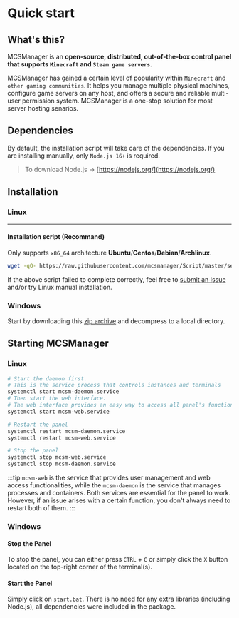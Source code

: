# Quick start

## What's this?

MCSManager is an **open-source, distributed, out-of-the-box control panel that supports `Minecraft` and `Steam game servers`**.

MCSManager has gained a certain level of popularity within `Minecraft` and `other gaming communities`. It helps you manage multiple physical machines, configure game servers on any host, and offers a secure and reliable multi-user permission system. MCSManager is a one-stop solution for most server hosting senarios.

## Dependencies

By default, the installation script will take care of the dependencies. If you are installing manually, only `Node.js 16+` is required.

> To download Node.js -> [https://nodejs.org/](https://nodejs.org/)

## Installation

### Linux

---

#### Installation script (Recommand)

Only supports `x86_64` architecture **Ubuntu**/**Centos**/**Debian**/**Archlinux**.
```bash
wget -qO- https://raw.githubusercontent.com/mcsmanager/Script/master/setup.sh | bash
```

If the above script failed to complete correctly, feel free to [submit an Issue](https://github.com/MCSManager/MCSManager/issues) and/or try Linux manual installation.

### Windows

Start by downloading this [zip archive](https://mcsmanager.com/) and decompress to a local directory. 

## Starting MCSManager

### Linux

```bash
# Start the daemon first.
# This is the service process that controls instances and terminals
systemctl start mcsm-daemon.service
# Then start the web interface.
# The web interface provides an easy way to access all panel's functionalities
systemctl start mcsm-web.service

# Restart the panel
systemctl restart mcsm-daemon.service
systemctl restart mcsm-web.service

# Stop the panel
systemctl stop mcsm-web.service
systemctl stop mcsm-daemon.service
```
:::tip
`mcsm-web` is the service that provides user management and web access functionalities, while the `mcsm-daemon` is the service that manages processes and containers. Both services are essential for the panel to work. However, if an issue arises with a certain function, you don't always need to restart both of them.
:::


### Windows

#### Stop the Panel
To stop the panel, you can either press `CTRL` + `C` or simply click the `X` button located on the top-right corner of the terminal(s).


#### Start the Panel
Simply click on `start.bat`. There is no need for any extra libraries (including Node.js), all dependencies were included in the package.